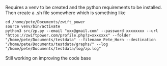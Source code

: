 Requires a venv to be created and the python requirements to be installed. Then create a .sh file somewhere which is something like

```
cd /home/pete/Documents/zwift_power
source venv/bin/activate
python3 src/zp.py --email "xxx@gmail.com" --password xxxxxxxx --url "https://zwiftpower.com/profile.php?z=xxxxxxx" --folder "/home/pete/Documents/testdata" --filename Pete_Horn --destination "/home/pete/Documents/testdata/graphs/" --log "/home/pete/Documents/testdata/log/zp.log"
```

Still working on improving the code base
